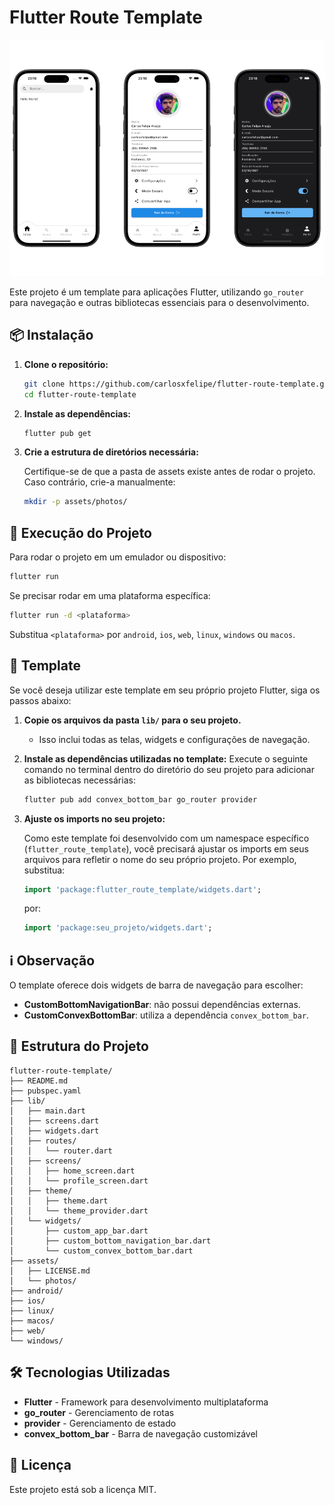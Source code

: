 # Flutter Route Template

<p align="center">
  <img src="./798shots_so.png" alt="Preview do Projeto" />
</p>

Este projeto é um template para aplicações Flutter, utilizando `go_router` para navegação e outras bibliotecas essenciais para o desenvolvimento.

## 📦 Instalação

1. **Clone o repositório:**

   ```sh
   git clone https://github.com/carlosxfelipe/flutter-route-template.git
   cd flutter-route-template
   ```

2. **Instale as dependências:**

   ```sh
   flutter pub get
   ```

3. **Crie a estrutura de diretórios necessária:**

   Certifique-se de que a pasta de assets existe antes de rodar o projeto. Caso contrário, crie-a manualmente:

   ```sh
   mkdir -p assets/photos/
   ```

## 🚀 Execução do Projeto

Para rodar o projeto em um emulador ou dispositivo:

```sh
flutter run
```

Se precisar rodar em uma plataforma específica:

```sh
flutter run -d <plataforma>
```

Substitua `<plataforma>` por `android`, `ios`, `web`, `linux`, `windows` ou `macos`.

## 🧩 Template

Se você deseja utilizar este template em seu próprio projeto Flutter, siga os passos abaixo:

1. **Copie os arquivos da pasta `lib/` para o seu projeto.**

   - Isso inclui todas as telas, widgets e configurações de navegação.

2. **Instale as dependências utilizadas no template:**
   Execute o seguinte comando no terminal dentro do diretório do seu projeto para adicionar as bibliotecas necessárias:

   ```sh
   flutter pub add convex_bottom_bar go_router provider
   ```

3. **Ajuste os imports no seu projeto:**

   Como este template foi desenvolvido com um namespace específico (`flutter_route_template`), você precisará ajustar os imports em seus arquivos para refletir o nome do seu próprio projeto. Por exemplo, substitua:

   ```dart
   import 'package:flutter_route_template/widgets.dart';
   ```

   por:

   ```dart
   import 'package:seu_projeto/widgets.dart';
   ```

## ℹ️ Observação

O template oferece dois widgets de barra de navegação para escolher:

- **CustomBottomNavigationBar**: não possui dependências externas.
- **CustomConvexBottomBar**: utiliza a dependência `convex_bottom_bar`.

## 📂 Estrutura do Projeto

```
flutter-route-template/
├── README.md
├── pubspec.yaml
├── lib/
│   ├── main.dart
│   ├── screens.dart
│   ├── widgets.dart
│   ├── routes/
│   │   └── router.dart
│   ├── screens/
│   │   ├── home_screen.dart
│   │   └── profile_screen.dart
│   ├── theme/
│   │   ├── theme.dart
│   │   └── theme_provider.dart
│   └── widgets/
│       ├── custom_app_bar.dart
│       ├── custom_bottom_navigation_bar.dart
│       └── custom_convex_bottom_bar.dart
├── assets/
│   ├── LICENSE.md
│   └── photos/
├── android/
├── ios/
├── linux/
├── macos/
├── web/
└── windows/
```

## 🛠 Tecnologias Utilizadas

- **Flutter** - Framework para desenvolvimento multiplataforma
- **go_router** - Gerenciamento de rotas
- **provider** - Gerenciamento de estado
- **convex_bottom_bar** - Barra de navegação customizável

## 📜 Licença

Este projeto está sob a licença MIT.
